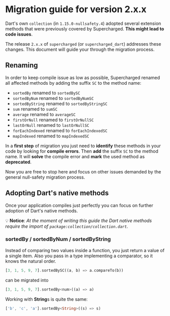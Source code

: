 # Migration guide for version 2.x.x

Dart's own `collection` (in `1.15.0-nullsafety.4`) adopted several extension methods that were previously covered by Supercharged.
**This might lead to code issues**.

The release `2.x.x` of `supercharged` (or `supercharged_dart`) addresses these changes. This document will guide your through the migration process.

## Renaming

In order to keep compile issue as low as possible, Supercharged renamed all affected methods by adding the suffix `SC` to the method name:

- `sortedBy` renamed to `sortedBySC`
- `sortedByNum` renamed to `sortedByNumSC`
- `sortedByString` renamed to `sortedByStringSC`
- `sum` renamed to `sumSC`
- `average` renamed to `averageSC`
- `firstOrNull` renamed to `firstOrNullSC`
- `lastOrNull` renamed to `lastOrNullSC`
- `forEachIndexed` renamed to `forEachIndexedSC`
- `mapIndexed` renamed to `mapIndexedSC`

In a **first step** of migration you just need to **identify** these methods in your code by looking for **compile errors**. Then **add** the suffix `SC` to the method name. It will **solve** the compile error and **mark** the used method as **deprecated**.

Now you are free to stop here and focus on other issues demanded by the general null-safety migration process.


## Adopting Dart's native methods

Once your application compiles just perfectly you can focus on further adoption of Dart's native methods.

💡 **Notice**: *At the moment of writing this guide the Dart native methods require the import of
`package:collection/collection.dart`.*

### sortedBy / sortedByNum / sortedByString

Instead of comparing two values inside a function, you just return a value of a single item. Also you pass in a type implementing a comparator, so it knows the natural order.

```dart
[3, 1, 5, 9, 7].sortedBySC((a, b) => a.compareTo(b))
```
can be migrated into

```dart
[3, 1, 5, 9, 7].sortedBy<num>((a) => a)
```

Working with **String**s is quite the same:

```dart
['b', 'c', 'a'].sortedBy<String>((s) => s)
```
